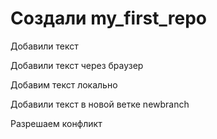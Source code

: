 # Создали my_first_repo

Добавили текст

Добавили текст через браузер

Добавим текст локально 

Добавили текст в новой ветке newbranch

Разрешаем конфликт
